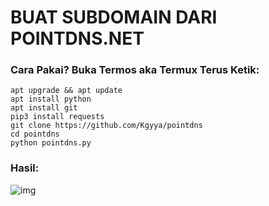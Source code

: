 # BUAT SUBDOMAIN DARI POINTDNS.NET

### Cara Pakai? Buka Termos aka Termux Terus Ketik:
```
apt upgrade && apt update
apt install python
apt install git
pip3 install requests
git clone https://github.com/Kgyya/pointdns
cd pointdns
python pointdns.py
```
### Hasil:
![img](https://github.com/Kgyya/Screenshot_20210331_223124.jpg)
